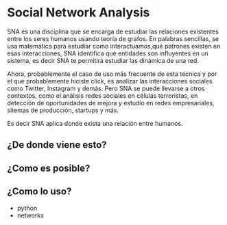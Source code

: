 # Social Network Analysis

SNA es una disciplina que se encarga de estudiar las relaciones existentes entre los seres humanos usando teoría de grafos. En palabras sencillas, se usa matemática para estudiar como interactuamos,qué patrones existen en esas interacciones, SNA identifica qué entidades son influyentes  en un sistema, es decir SNA te permitirá estudiar las dinámica de una red. 

Ahora, probablemente el caso de uso más frecuente de esta técnica y por el que probablemente hiciste click, es analizar las interacciones sociales como Twitter, Instagram y demás. Pero SNA se puede llevarse a otros contextos, como el análisis redes sociales en células terroristas, en detección de oportunidades de mejora y estudio en redes empresariales, sitemas de producción, startups y más.

Es decir SNA aplica donde exista una relación entre humanos.


## ¿De donde viene esto?

## ¿Como es posible?

## ¿Como lo uso?

- python
- networkx
